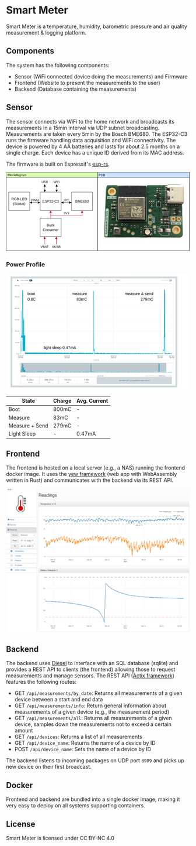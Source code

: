 # Smart Meter
Smart Meter is a temperature, humidity, barometric pressure and air quality measurement & logging platform.

## Components
The system has the following components:
* Sensor (WiFi connected device doing the measurements) and Firmware
* Frontend (Website to present the measurements to the user)
* Backend (Database containing the measurements)

## Sensor
The sensor connects via WiFi to the home network and broadcasts its measurements in a 15min interval via UDP subnet broadcasting.
Measurements are taken every 5min by the Bosch BME680.
The ESP32-C3 runs the firmware handling data acquisition and WiFi connectivity.
The device is powered by 4 AA batteries and lasts for about 2.5 months on a single charge.
Each device has a unique ID derived from its MAC address.

The firmware is built on Espressif's [esp-rs](https://github.com/esp-rs).

<img src=".doc/pcb-blockdiagram.png" width="700">


### Power Profile

<img src=".doc/power-profile.png" width="700">

|State   |Charge   | Avg. Current |
|--------|---------|--------------|
|Boot           | 800mC | -       |
|Measure        | 83mC  | -       |
|Measure + Send | 279mC | -       |
|Light Sleep    | -     | 0.47mA  |

## Frontend
The frontend is hosted on a local server (e.g., a NAS) running the frontend docker image.
It uses the [yew framework](https://github.com/yewstack/yew) (web app with WebAssembly written in Rust) and communicates with the backend via its REST API.

<img src=".doc/frontend.png" width="700">


## Backend
The backend uses [Diesel](https://diesel.rs/) to interface with an SQL database (sqlite) and provides a REST API to clients (the frontend) allowing those to request measurements and manage sensors.
The REST API ([Actix framework](https://actix.rs/)) features the following routes:
* GET ```/api/measurements/by_date```: Returns all measurements of a given device between a start and end data
* GET ```/api/measurements/info```: Return general information about measurements of a given device (e.g., the measurement period)
* GET ```/api/measurements/all```: Returns all measurements of a given device, samples down the measurements not to exceed a certain amount
* GET ```/api/devices```: Returns a list of all measurements
* GET ```/api/device_name```: Returns the name of a device by ID
* POST ```/api/device_name```: Sets the name of a device by ID

The backend listens to incoming packages on UDP port ```8989``` and picks up new device on their first broadcast.


## Docker
Frontend and backend are bundled into a single docker image, making it very easy to deploy on all systems supporting containers.

## License
Smart Meter is licensed under CC BY-NC 4.0 